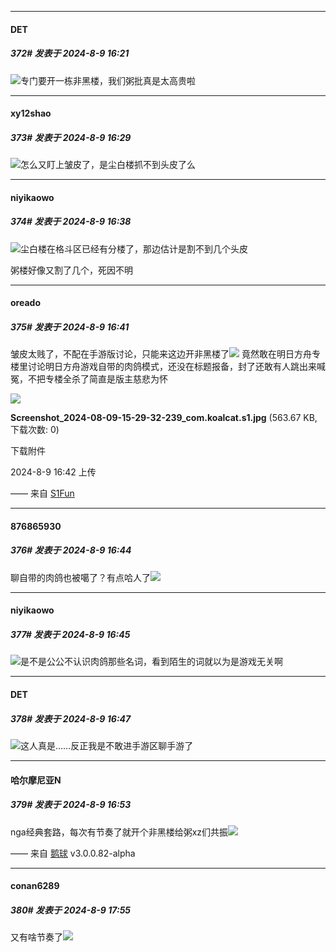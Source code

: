 ﻿
*****

####  DET  
##### 372#       发表于 2024-8-9 16:21

<img src="https://static.saraba1st.com/image/smiley/face2017/031.png" referrerpolicy="no-referrer">专门要开一栋非黑楼，我们粥批真是太高贵啦


*****

####  xy12shao  
##### 373#       发表于 2024-8-9 16:29

<img src="https://static.saraba1st.com/image/smiley/face2017/067.png" referrerpolicy="no-referrer">怎么又盯上皱皮了，是尘白楼抓不到头皮了么


*****

####  niyikaowo  
##### 374#       发表于 2024-8-9 16:38

<img src="https://static.saraba1st.com/image/smiley/face2017/043.png" referrerpolicy="no-referrer">尘白楼在格斗区已经有分楼了，那边估计是割不到几个头皮

粥楼好像又割了几个，死因不明

*****

####  oreado  
##### 375#       发表于 2024-8-9 16:41

皱皮太贱了，不配在手游版讨论，只能来这边开非黑楼了<img src="https://static.saraba1st.com/image/smiley/face2017/009.gif" referrerpolicy="no-referrer">
竟然敢在明日方舟专楼里讨论明日方舟游戏自带的肉鸽模式，还没在标题报备，封了还敢有人跳出来喊冤，不把专楼全杀了简直是版主慈悲为怀

<img src="https://img.saraba1st.com/forum/202408/09/164226clpvwi5pvejxetrj.jpg" referrerpolicy="no-referrer">

<strong>Screenshot_2024-08-09-15-29-32-239_com.koalcat.s1.jpg</strong> (563.67 KB, 下载次数: 0)

下载附件

2024-8-9 16:42 上传

—— 来自 [S1Fun](https://s1fun.koalcat.com)

*****

####  876865930  
##### 376#       发表于 2024-8-9 16:44

聊自带的肉鸽也被噶了？有点哈人了<img src="https://static.saraba1st.com/image/smiley/face2017/068.png" referrerpolicy="no-referrer">


*****

####  niyikaowo  
##### 377#       发表于 2024-8-9 16:45

<img src="https://static.saraba1st.com/image/smiley/face2017/067.png" referrerpolicy="no-referrer">是不是公公不认识肉鸽那些名词，看到陌生的词就以为是游戏无关啊

*****

####  DET  
##### 378#       发表于 2024-8-9 16:47

<img src="https://static.saraba1st.com/image/smiley/face2017/004.gif" referrerpolicy="no-referrer">这人真是……反正我是不敢进手游区聊手游了


*****

####  哈尔摩尼亚N  
##### 379#       发表于 2024-8-9 16:53

nga经典套路，每次有节奏了就开个非黑楼给粥xz们共振<img src="https://static.saraba1st.com/image/smiley/face2017/124.png" referrerpolicy="no-referrer">

—— 来自 [鹅球](https://www.pgyer.com/xfPejhuq) v3.0.0.82-alpha


*****

####  conan6289  
##### 380#       发表于 2024-8-9 17:55

又有啥节奏了<img src="https://static.saraba1st.com/image/smiley/face2017/067.png" referrerpolicy="no-referrer">

